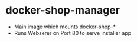 # docker-shop-manager

- Main image which mounts docker-shop-*
- Runs Webserer on Port 80 to serve installer app